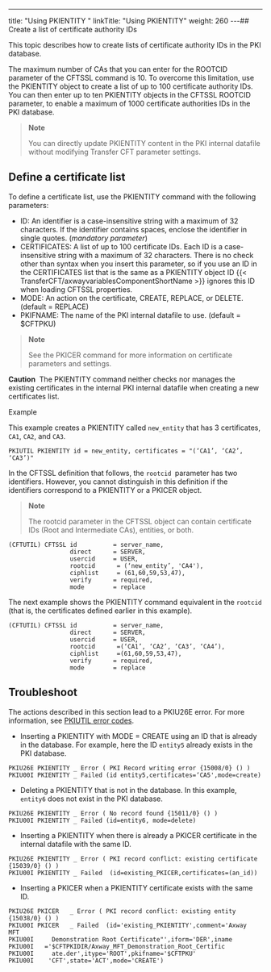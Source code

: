 ---
title: "Using PKIENTITY "
linkTitle: "Using PKIENTITY"
weight: 260
---## Create a list of certificate authority IDs

This topic describes how to create lists of certificate authority IDs in the PKI database.

The maximum number of CAs that you can enter for the ROOTCID parameter of the CFTSSL command is 10. To overcome this limitation, use the PKIENTITY object to create a list of up to 100 certificate authority IDs. You can then enter up to ten PKIENTITY objects in the CFTSSL ROOTCID parameter, to enable a maximum of 1000 certificate authorities IDs in the PKI database.

> **Note**
>
> You can directly update PKIENTITY content in the PKI internal datafile without modifying Transfer CFT parameter settings.

## Define a certificate list

To define a certificate list, use the PKIENTITY command with the following parameters:

* ID: An identifier is a case-insensitive string with a maximum of 32 characters. If the identifier contains spaces, enclose the identifier in single quotes. (*mandatory* *parameter*)
* CERTIFICATES: A list of up to 100 certificate IDs. Each ID is a case-insensitive string with a maximum of 32 characters. There is no check other than syntax when you insert this parameter, so if you use an ID in the CERTIFICATES list that is the same as a PKIENTITY object ID {{< TransferCFT/axwayvariablesComponentShortName >}} ignores this ID when loading CFTSSL properties.  
* MODE: An action on the certificate, CREATE, REPLACE, or DELETE. (default = REPLACE)
* PKIFNAME: The name of the PKI internal datafile to use. (default = $CFTPKU)

> **Note**
>
> See the PKICER command for more information on certificate parameters and settings.

**Caution**  The PKIENTITY command neither checks nor manages the existing certificates in the internal PKI internal datafile when creating a new certificates list.

Example

This example creates a PKIENTITY called `new_entity` that has 3 certificates, `CA1`, `CA2`, and `CA3`.

```
PKIUTIL PKIENTITY id = new_entity, certificates = "(‘CA1’, ‘CA2’, ‘CA3’)"
```

In the CFTSSL definition that follows, the `rootcid `parameter has two identifiers. However, you cannot distinguish in this definition if the identifiers correspond to a PKIENTITY or a PKICER object.

> **Note**
>
> The rootcid parameter in the CFTSSL object can contain certificate IDs (Root and Intermediate CAs), entities, or both.

```
(CFTUTIL) CFTSSL id          = server_name,
                 direct      = SERVER,
                 usercid     = USER,
                 rootcid      = (‘new_entity’, 'CA4'),
                 ciphlist     = (61,60,59,53,47),
                 verify      = required,
                 mode        = replace      
```

The next example shows the PKIENTITY command equivalent in the `rootcid `(that is, the certificates defined earlier in this example).

```
(CFTUTIL) CFTSSL id          = server_name,
                 direct      = SERVER,
                 usercid     = USER,
                 rootcid      =(‘CA1’, ‘CA2’, ‘CA3’, ‘CA4’),
                 ciphlist     =(61,60,59,53,47),
                 verify      = required,
                 mode        = replace      
```

## Troubleshoot

The actions described in this section lead to a PKIU26E error. For more information, see [PKIUTIL error codes](../../../../troubleshoot_intro/about_error_codes/pkiutil_error_codes).

* Inserting a PKIENTITY with MODE = CREATE using an ID that is already in the database. For example, here the ID `entity5` already exists in the PKI database.

```
PKIU26E PKIENTITY _ Error ( PKI Record writing error {15008/0} () )
PKIU00I PKIENTITY _ Failed (id entity5,certificates=‘CA5',mode=create)
```

* Deleting a PKIENTITY that is not in the database. In this example, `entity6` does not exist in the PKI database.

```
PKIU26E PKIENTITY _ Error ( No record found {15011/0} () )
PKIU00I PKIENTITY _ Failed (id=entity6, mode=delete)
```

* Inserting a PKIENTITY when there is already a PKICER certificate in the internal datafile with the same ID.

```
PKIU26E PKIENTITY _ Error ( PKI record conflict: existing certificate {15039/0} () )
PKIU00I PKIENTITY _ Failed  (id=existing_PKICER,certificates=(an_id))
```

* Inserting a PKICER when a PKIENTITY certificate exists with the same ID.

```
PKIU26E PKICER   _ Error ( PKI record conflict: existing entity {15038/0} () )
PKIU00I PKICER   _ Failed  (id='existing_PKIENTITY',comment='Axway MFT 
PKIU00I     Demonstration Root Certificate"',iform='DER',iname
PKIU00I   ='$CFTPKIDIR/Axway_MFT_Demonstration_Root_Certific
PKIU00I     ate.der',itype='ROOT',pkifname='$CFTPKU'
PKIU00I    'CFT',state='ACT',mode='CREATE')
```
